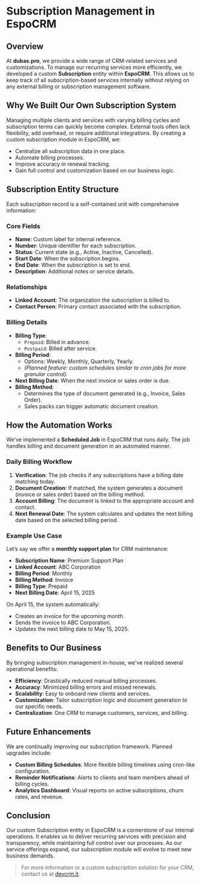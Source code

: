 # Subscription Management in EspoCRM

## Overview

At **dubas.pro**, we provide a wide range of CRM-related services and customizations. To manage our recurring services more efficiently, we developed a custom **Subscription** entity within **EspoCRM**. This allows us to keep track of all subscription-based services internally without relying on any external billing or subscription management software.

## Why We Built Our Own Subscription System

Managing multiple clients and services with varying billing cycles and subscription terms can quickly become complex. External tools often lack flexibility, add overhead, or require additional integrations. By creating a custom subscription module in EspoCRM, we:

- Centralize all subscription data in one place.
- Automate billing processes.
- Improve accuracy in renewal tracking.
- Gain full control and customization based on our business logic.

## Subscription Entity Structure

Each subscription record is a self-contained unit with comprehensive information:

### Core Fields
- **Name**: Custom label for internal reference.
- **Number**: Unique identifier for each subscription.
- **Status**: Current state (e.g., Active, Inactive, Cancelled).
- **Start Date**: When the subscription begins.
- **End Date**: When the subscription is set to end.
- **Description**: Additional notes or service details.

### Relationships
- **Linked Account**: The organization the subscription is billed to.
- **Contact Person**: Primary contact associated with the subscription.

### Billing Details
- **Billing Type**:
  - `Prepaid`: Billed in advance.
  - `Postpaid`: Billed after service.
- **Billing Period**:
  - Options: Weekly, Monthly, Quarterly, Yearly.
  - *(Planned feature: custom schedules similar to cron jobs for more granular control).*
- **Next Billing Date**: When the next invoice or sales order is due.
- **Billing Method**:
  - Determines the type of document generated (e.g., Invoice, Sales Order).
  - Sales packs can trigger automatic document creation.

## How the Automation Works

We’ve implemented a **Scheduled Job** in EspoCRM that runs daily. The job handles billing and document generation in an automated manner.

### Daily Billing Workflow
1. **Verification**: The job checks if any subscriptions have a billing date matching today.
2. **Document Creation**: If matched, the system generates a document (invoice or sales order) based on the billing method.
3. **Account Billing**: The document is linked to the appropriate account and contact.
4. **Next Renewal Date**: The system calculates and updates the next billing date based on the selected billing period.

### Example Use Case
Let’s say we offer a **monthly support plan** for CRM maintenance:

- **Subscription Name**: Premium Support Plan
- **Linked Account**: ABC Corporation
- **Billing Period**: Monthly
- **Billing Method**: Invoice
- **Billing Type**: Prepaid
- **Next Billing Date**: April 15, 2025

On April 15, the system automatically:
- Creates an invoice for the upcoming month.
- Sends the invoice to ABC Corporation.
- Updates the next billing date to May 15, 2025.

## Benefits to Our Business

By bringing subscription management in-house, we've realized several operational benefits:

- **Efficiency**: Drastically reduced manual billing processes.
- **Accuracy**: Minimized billing errors and missed renewals.
- **Scalability**: Easy to onboard new clients and services.
- **Customization**: Tailor subscription logic and document generation to our specific needs.
- **Centralization**: One CRM to manage customers, services, and billing.

## Future Enhancements

We are continually improving our subscription framework. Planned upgrades include:

- **Custom Billing Schedules**: More flexible billing timelines using cron-like configuration.
- **Reminder Notifications**: Alerts to clients and team members ahead of billing cycles.
- **Analytics Dashboard**: Visual reports on active subscriptions, churn rates, and revenue.

## Conclusion

Our custom Subscription entity in EspoCRM is a cornerstone of our internal operations. It enables us to deliver recurring services with precision and transparency, while maintaining full control over our processes. As our service offerings expand, our subscription module will evolve to meet new business demands.

> For more information or a custom subscription solution for your CRM, contact us at [devcrm.it](https://devcrm.it).
